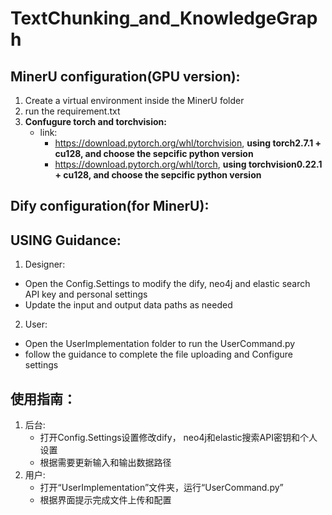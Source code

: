 # TextChunking_and_KnowledgeGraph

## MinerU configuration(GPU version):
1. Create a virtual environment inside the MinerU folder
2. run the requirement.txt
3. **Confugure torch and torchvision:**
    - link:
       - https://download.pytorch.org/whl/torchvision, **using torch2.7.1 + cu128, and choose the sepcific python version**
       - https://download.pytorch.org/whl/torch, **using torchvision0.22.1 + cu128, and choose the sepcific python version**

## Dify configuration(for MinerU):


## USING Guidance:
1. Designer:
- Open the Config.Settings to modify the dify, neo4j and elastic search API key and personal settings
- Update the input and output data paths as needed
2. User:
- Open the UserImplementation folder to run the UserCommand.py
- follow the guidance to complete the file uploading and Configure settings
 
## 使用指南： 
1. 后台:
   - 打开Config.Settings设置修改dify， neo4j和elastic搜索API密钥和个人设置
   - 根据需要更新输入和输出数据路径 
3. 用户:
   - 打开“UserImplementation”文件夹，运行“UserCommand.py”
   - 根据界面提示完成文件上传和配置
